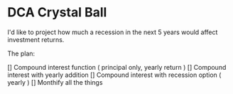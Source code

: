 # DCA Crystal Ball

I'd like to project how much a recession in the next 5 years would affect investment returns.

The plan:

[] Compound interest function ( principal only, yearly return )
[] Compound interest with yearly addition
[] Compound interest with recession option ( yearly )
[] Monthify all the things